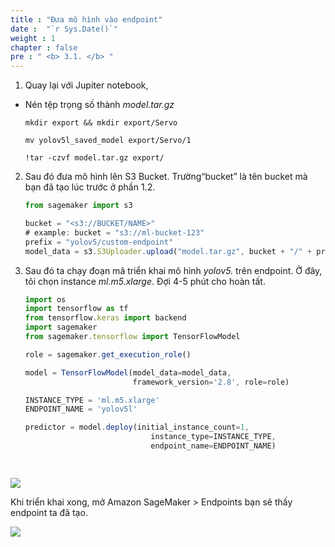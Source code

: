 ```yaml
---
title : "Đưa mô hình vào endpoint"
date :  "`r Sys.Date()`" 
weight : 1 
chapter : false
pre : " <b> 3.1. </b> "
---
```



1. Quay lại với Jupiter notebook,
- Nén tệp trọng số  thành *model.tar.gz*
    
      mkdir export && mkdir export/Servo
      
      mv yolov5l_saved_model export/Servo/1
      
      !tar -czvf model.tar.gz export/
        
2. Sau đó đưa mô hình lên S3 Bucket. Trường“bucket” là tên bucket mà bạn đã tạo lúc trước ở phần 1.2.
        
      ```jsx
      from sagemaker import s3
      
      bucket = "<s3://BUCKET/NAME>"
      # example: bucket = "s3://ml-bucket-123"
      prefix = "yolov5/custom-endpoint"
      model_data = s3.S3Uploader.upload("model.tar.gz", bucket + "/" + prefix)
      ```
        
3. Sau đó ta chạy đoạn mã triển khai mô hình *yolov5.* trên endpoint. Ở đây, tôi chọn instance *ml.m5.xlarge*. Đợi 4-5 phút cho hoàn tất.
        
      ```jsx
      import os
      import tensorflow as tf
      from tensorflow.keras import backend
      import sagemaker
      from sagemaker.tensorflow import TensorFlowModel
      
      role = sagemaker.get_execution_role()
      
      model = TensorFlowModel(model_data=model_data,
                              framework_version='2.8', role=role)
      
      INSTANCE_TYPE = 'ml.m5.xlarge'
      ENDPOINT_NAME = 'yolov5l'
      
      predictor = model.deploy(initial_instance_count=1,
                                  instance_type=INSTANCE_TYPE,
                                  endpoint_name=ENDPOINT_NAME)

        
![](../../images/saved/014-runpredict.png)
  
  Khi triển khai xong, mở Amazon SageMaker > Endpoints bạn sẽ thấy endpoint ta đã tạo.
  
  ![](../../images/saved/018.png)
        